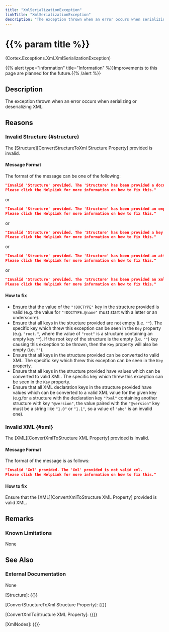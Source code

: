 ```yaml
---
title: "XmlSerializationException"
linkTitle: "XmlSerializationException"
description: "The exception thrown when an error occurs when serializing or deserializing XML."
---
```


# {{% param title %}}

<p class="namespace">(Cortex.Exceptions.Xml.XmlSerializationException)</p>
{{% alert type="information" title="Information" %}}Improvements to this page are planned for the future.{{% /alert %}}

## Description

The exception thrown when an error occurs when serializing or deserializing XML.

## Reasons

### Invalid Structure {#structure}

The [Structure][ConvertStructureToXml Structure Property] provided is invalid.

#### Message Format

The format of the message can be one of the following:

```json
"Invalid 'Structure' provided. The 'Structure' has been provided a document type definition key with an attribute value that could not be converted to valid xml.
Please click the HelpLink for more information on how to fix this."
```

or

```json
"Invalid 'Structure' provided. The 'Structure' has been provided an empty key that could not be converted to valid xml.
Please click the HelpLink for more information on how to fix this."
```

or

```json
"Invalid 'Structure' provided. The 'Structure' has been provided a key that could not be converted to valid xml.
Please click the HelpLink for more information on how to fix this."
```

or

```json
"Invalid 'Structure' provided. The 'Structure' has been provided an attribute key with a value that could not be converted to valid xml.
Please click the HelpLink for more information on how to fix this."
```

or

```json
"Invalid 'Structure' provided. The 'Structure' has been provided an xml declaration key with an attribute value that could not be converted to valid xml.
Please click the HelpLink for more information on how to fix this."
```

#### How to fix

* Ensure that the value of the `"!DOCTYPE"` key in the structure provided is valid (e.g. the value for `"!DOCTYPE.@name"` must start with a letter or an underscore).
* Ensure that all keys in the structure provided are not empty (i.e. `""`). The specific key which threw this exception can be seen in the `Key` property (e.g. `"root."`, where the value of `"root"` is a structure containing an empty key `""`). If the root key of the structure is the empty (i.e. `""`) key causing this exception to be thrown, then the `Key` property will also be empty (i.e. `""`).
* Ensure that all keys in the structure provided can be converted to valid XML. The specific key which threw this exception can be seen in the `Key` property.
* Ensure that all keys in the structure provided have values which can be converted to valid XML. The specific key which threw this exception can be seen in the `Key` property.
* Ensure that all XML declaration keys in the structure provided have values which can be converted to a valid XML value for the given key (e.g.for a structure with the declaration key `"?xml"` containing another structure with key `"@version"`, the value paired with the `"@version"` key must be a string like `"1.0"` or `"1.1"`, so a value of `"abc"` is an invalid one).

### Invalid XML {#xml}

The [XML][ConvertXmlToStructure XML Property] provided is invalid.

#### Message Format

The format of the message is as follows:

```json
"Invalid 'Xml' provided. The 'Xml' provided is not valid xml.
Please click the HelpLink for more information on how to fix this."
```

#### How to fix

Ensure that the [XML][ConvertXmlToStructure XML Property] provided is valid XML.

## Remarks

### Known Limitations

None

## See Also

### External Documentation

None

[Structure]: {{<url path = "Cortex.Reference.DataTypes.Collections.Structure.MainDoc">}}

[ConvertStructureToXml Structure Property]: {{<url path = "Cortex.Reference.Blocks.Xml.ConvertXml.ConvertStructureToXml.Structure">}}

[ConvertXmlToStructure XML Property]: {{<url path = "Cortex.Reference.Blocks.Xml.ConvertXml.ConvertXmlToStructure.Xml">}}

[XmlNodes]: {{<url path = "W3.XmlNodes">}}
